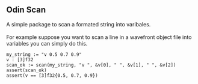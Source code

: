 ## Odin Scan
A simple package to scan a formated string into varibales.\
\
For example suppose you want to scan a line in a wavefront object file into variables you can simply do this.
```odin
my_string := "v 0.5 0.7 0.9"
v : [3]f32
scan_ok := scan(my_string, "v ", &v[0], " ", &v[1], " ", &v[2])
assert(scan_ok)
assert(v == [3]f32{0.5, 0.7, 0.9})
```
